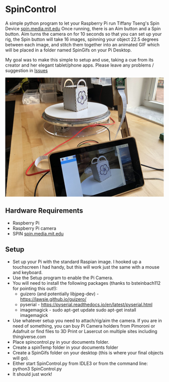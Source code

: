 # SpinControl
A simple python program to let your Raspberry Pi run Tiffany Tseng's Spin Device [spin.media.mit.edu](http://spin.media.mit.edu)
Once running, there is an Aim button and a Spin button. Aim turns the camera on for 10 seconds so that you can set up your rig, the Spin button will take 16 images, spinning your object 22.5 degrees between each image, and stitch them together into an animated GIF which will be placed in a folder named SpinGifs on your Pi Desktop.

My goal was to make this simple to setup and use, taking a cue from its creator and her elegant tablet/phone apps. Please leave any problems / suggestion in [Issues](https://github.com/PCswanson/spincontrol/issues)

![alt text](https://github.com/PCswanson/spincontrol/blob/master/IMG_3986.jpg)


## Hardware Requirements
* Raspberry Pi
* Raspberry Pi camera
* SPIN [spin.media.mit.edu](http://spin.media.mit.edu)


## Setup
* Set up your Pi with the standard Raspian image. I hooked up a touchscreen I had handy, but this will work just the same with a mouse and keyboard.
* Use the Setup program to enable the Pi Camera.
* You will need to install the following packages (thanks to bsteinbach112 for pointing this out!):
  * guizero (and potentially libjpeg-dev) - https://lawsie.github.io/guizero/
  * pyserial -  https://pyserial.readthedocs.io/en/latest/pyserial.html
  * imagemagick - sudo apt-get update
                  sudo apt-get install imagemagick
* Use whatever setup you need to attach/rig/aim the camera. If you are in need of something, you can buy Pi Camera holders from Pimoroni or Adafruit or find files to 3D Print or Lasercut on multiple sites including thingiverse.com
* Place spincontrol.py in your documents folder.
* Create a spinTemp folder in your documents folder
* Create a SpinGifs folder on your desktop (this is where your final objects will go).
* Either start SpinControl.py from IDLE3 or from the command line: python3 SpinControl.py
* It should just work!
